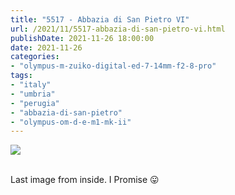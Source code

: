 ```yaml
---
title: "5517 - Abbazia di San Pietro VI"
url: /2021/11/5517-abbazia-di-san-pietro-vi.html
publishDate: 2021-11-26 18:00:00
date: 2021-11-26
categories:
- "olympus-m-zuiko-digital-ed-7-14mm-f2-8-pro"
tags:
- "italy"
- "umbria"
- "perugia"
- "abbazia-di-san-pietro"
- "olympus-om-d-e-m1-mk-ii"
---
```

<div class="container">
<div class="center"><a target="_blank" href="https://d25zfm9zpd7gm5.cloudfront.net/1200x1200/2019/20190902_110425-HDR_lr.jpg"><img class="webfeedsFeaturedVisual" src="https://d25zfm9zpd7gm5.cloudfront.net/0600x0600/2019/20190902_110425-HDR_lr.jpg" /></a></div>
</div>
<br />

Last image from inside. I Promise :stuck_out_tongue:
